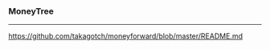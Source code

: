 ### MoneyTree
---
https://github.com/takagotch/moneyforward/blob/master/README.md





```
```

```
```

```
```


